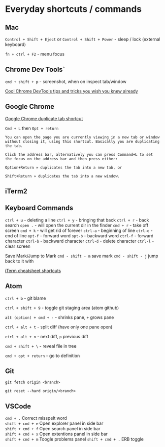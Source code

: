 # Everyday shortcuts / commands

## Mac
`Control + Shift + Eject` or `Control + Shift + Power` - sleep / lock (external keyboard)

`fn + ctrl + F2` - menu focus

## Chrome Dev Tools`

`cmd + shift + p` - screenshot, when on inspect tab/window

[Cool Chrome DevTools tips and tricks you wish you knew already](https://medium.freecodecamp.org/cool-chrome-devtools-tips-and-tricks-you-wish-you-knew-already-f54f65df88d2)

## Google Chrome

[Google Chrome duplicate tab shortcut ](http://hints.macworld.com/article.php?story=20110214102729988)

`Cmd + L` then `Opt + return`

```
You can open the page you are currently viewing in a new tab or window without closing it, using this shortcut. Basically you are duplicating the tab.

Click the address bar, alternatively you can press Command+L to set the focus on the address bar and then press either:

Option+Return » duplicates the tab into a new tab, or

Shift+Return » duplicates the tab into a new window.
```

## iTerm2

## Keyboard Commands

`ctrl + u` - deleting a line
`ctrl + y` - bringing that back
`ctrl + r` - back search
`open .`   - will open the current dir in the finder
`cmd + r`  - take off screen
`cmd + k`  - will get rid of forever
`ctrl-a`   - beginning of line
`ctrl-e`   - end of line
`opt-f`    - forward word
`opt-b`    - backward word
`ctrl-f`   - forward character
`ctrl-b`   - backward character
`ctrl-d`   - delete character
`ctrl-l`   - clear screen

Save Mark/Jump to Mark
`cmd - shift - m`   save mark
`cmd - shift - j`   jump back to it with

[iTerm cheatsheet shortcuts](https://gist.github.com/squarism/ae3613daf5c01a98ba3a)

## Atom

`ctrl + b` - git blame

`ctrl + shift + 9` - toggle git staging area (atom github)

`alt (option) + cmd + -` - shrinks pane, `+` grows pane

`ctrl + alt + t` - split diff (have only one pane open)

`ctrl + alt + n` - next diff, `p` previous diff

`cmd + shift + \` - reveal file in tree

`cmd + opt + return` - go to definition


## Git

`git fetch origin <branch>`

`git reset --hard origin/<branch>`


## VSCode

`cmd + .`           Correct misspelt word\
`shift + cmd + e`   Open explorer panel in side bar\
`shift + cmd + f`   Open search panel in side bar\
`shift + cmd + x`   Open extentions panel in side bar\
`shift + cmd + m`   Toogle problems panel
`shift + cmd + .`   ERB toggle
